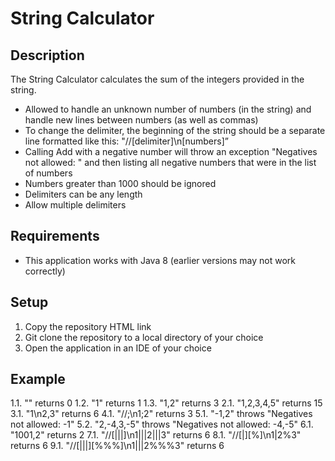 # String Calculator
## Description
The String Calculator calculates the sum of the integers provided in the string. 
- Allowed to handle an unknown number of numbers (in the string) and handle new lines between numbers (as well as commas)
- To change the delimiter, the beginning of the string should be a separate line formatted like this: "//[delimiter]\n[numbers]”
- Calling Add with a negative number will throw an exception "Negatives not allowed: " and then listing all negative numbers that were in the list of numbers
- Numbers greater than 1000 should be ignored
- Delimiters can be any length
- Allow multiple delimiters

## Requirements
- This application works with Java 8 (earlier versions may not work correctly)

## Setup
1. Copy the repository HTML link
2. Git clone the repository to a local directory of your choice
3. Open the application in an IDE of your choice

## Example
1.1. "" returns 0
1.2. "1" returns 1
1.3. "1,2" returns 3
2.1. "1,2,3,4,5" returns 15
3.1. "1\n2,3" returns 6
4.1. "//;\n1;2" returns 3
5.1. "-1,2" throws "Negatives not allowed: -1"
5.2. "2,-4,3,-5" throws "Negatives not allowed: -4,-5"
6.1. "1001,2" returns 2
7.1. "//[|||]\n1|||2|||3" returns 6
8.1. "//[|][%]\n1|2%3" returns 6
9.1. "//[|||][%%%]\n1|||2%%%3" returns 6
